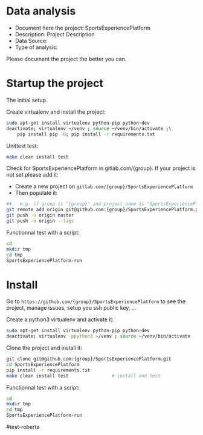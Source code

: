 # Data analysis
- Document here the project: SportsExperiencePlatform
- Description: Project Description
- Data Source:
- Type of analysis:

Please document the project the better you can.

# Startup the project

The initial setup.

Create virtualenv and install the project:
```bash
sudo apt-get install virtualenv python-pip python-dev
deactivate; virtualenv ~/venv ; source ~/venv/bin/activate ;\
    pip install pip -U; pip install -r requirements.txt
```

Unittest test:
```bash
make clean install test
```

Check for SportsExperiencePlatform in gitlab.com/{group}.
If your project is not set please add it:

- Create a new project on `gitlab.com/{group}/SportsExperiencePlatform`
- Then populate it:

```bash
##   e.g. if group is "{group}" and project_name is "SportsExperiencePlatform"
git remote add origin git@github.com:{group}/SportsExperiencePlatform.git
git push -u origin master
git push -u origin --tags
```

Functionnal test with a script:

```bash
cd
mkdir tmp
cd tmp
SportsExperiencePlatform-run
```

# Install

Go to `https://github.com/{group}/SportsExperiencePlatform` to see the project, manage issues,
setup you ssh public key, ...

Create a python3 virtualenv and activate it:

```bash
sudo apt-get install virtualenv python-pip python-dev
deactivate; virtualenv -ppython3 ~/venv ; source ~/venv/bin/activate
```

Clone the project and install it:

```bash
git clone git@github.com:{group}/SportsExperiencePlatform.git
cd SportsExperiencePlatform
pip install -r requirements.txt
make clean install test                # install and test
```
Functionnal test with a script:

```bash
cd
mkdir tmp
cd tmp
SportsExperiencePlatform-run
```

#test-roberta
